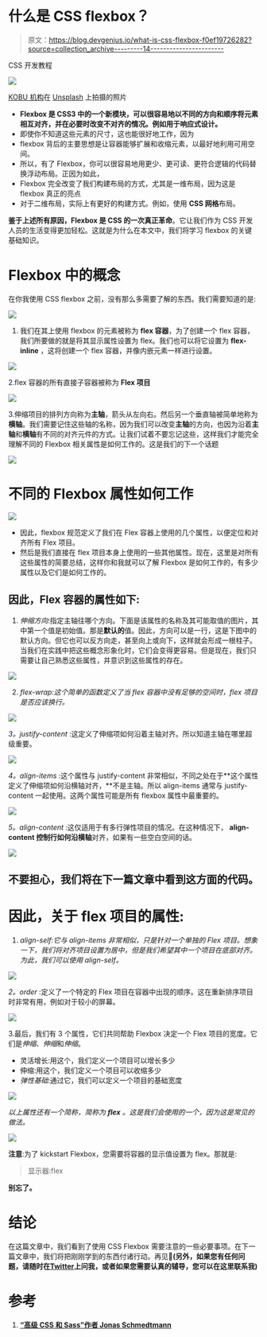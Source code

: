 # 什么是 CSS flexbox？

> 原文：<https://blog.devgenius.io/what-is-css-flexbox-f0ef19726282?source=collection_archive---------14----------------------->

CSS 开发教程

![](img/3ebac3a9f711deee15112707235a184b.png)

[KOBU 机构](https://unsplash.com/@kobuagency?utm_source=medium&utm_medium=referral)在 [Unsplash](https://unsplash.com?utm_source=medium&utm_medium=referral) 上拍摄的照片

*   **Flexbox 是 CSS3 中的一个新模块，可以很容易地以不同的方向和顺序将元素相互对齐，并在必要时改变不对齐的情况。例如用于响应式设计。**
*   即使你不知道这些元素的尺寸，这也能很好地工作，因为
*   flexbox 背后的主要思想是让容器能够扩展和收缩元素，以最好地利用可用空间。
*   所以，有了 Flexbox，你可以很容易地用更少、更可读、更符合逻辑的代码替换浮动布局。正因为如此，
*   Flexbox 完全改变了我们构建布局的方式，尤其是一维布局，因为这是 flexbox 真正的亮点
*   对于二维布局，实际上有更好的构建方式。例如，使用 **CSS 网格**布局。

**鉴于上述所有原因，Flexbox 是 CSS 的一次真正革命**。它让我们作为 CSS 开发人员的生活变得更加轻松。这就是为什么在本文中，我们将学习 flexbox 的关键基础知识。

# Flexbox 中的概念

在你我使用 CSS flexbox 之前，没有那么多需要了解的东西。我们需要知道的是:

![](img/8c181d394b06d31bb786e01590af38f9.png)

1.  我们在其上使用 flexbox 的元素被称为 **flex 容器**，为了创建一个 flex 容器，我们所要做的就是将其显示属性设置为 flex。我们也可以将它设置为 **flex-inline** ，这将创建一个 flex 容器，并像内嵌元素一样进行设置。

![](img/b6ff1576ff7f30a532daa0911d240083.png)

2.flex 容器的所有直接子容器被称为 **Flex 项目**

![](img/f08a7e7785c306a7d16b6a8b4b6965ab.png)

3.伸缩项目的排列方向称为**主轴**，箭头从左向右。然后另一个垂直轴被简单地称为**横轴**。我们需要记住这些轴的名称，因为我们可以改变**主轴**的方向，也因为沿着**主轴**和**横轴**有不同的对齐元件的方式。让我们试着不要忘记这些，这样我们才能完全理解不同的 Flexbox 相关属性是如何工作的。这是我们的下一个话题

![](img/88960116a834007436b0a080afe79d08.png)

# 不同的 Flexbox 属性如何工作

![](img/cc03cd60c797450b85e6e5682f2d5c25.png)

*   因此，flexbox 规范定义了我们在 Flex 容器上使用的几个属性，以便定位和对齐所有 Flex 项目。
*   然后是我们直接在 flex 项目本身上使用的一些其他属性。现在，这里是对所有这些属性的简要总结，这样你和我就可以了解 Flexbox 是如何工作的，有多少属性以及它们是如何工作的。

## 因此，Flex 容器的属性如下:

1.  *伸缩方向*:指定主轴往哪个方向。下面是该属性的名称及其可能取值的图片，其中第一个值是初始值。那是**默认的**值。因此，方向可以是一行，这是下图中的默认方向。但它也可以反方向走，甚至向上或向下，这样就会形成一根柱子。当我们在实践中把这些概念形象化时，它们会变得更容易。但是现在，我们只需要让自己熟悉这些属性，并意识到这些属性的存在。

![](img/b05f79bb72592580b6d50df315c6180d.png)

2. *flex-wrap:这个简单的函数定义了当 flex 容器中没有足够的空间时，flex 项目是否应该换行。*

![](img/80833152cb27dfb40a58b69f6a36effe.png)

*3。justify-content* :这定义了伸缩项如何沿着主轴对齐。所以知道主轴在哪里超级重要。

![](img/04dffbca9b663178541b1e5a6d095a3f.png)

*4。align-items* :这个属性与 justify-content 非常相似，不同之处在于**这个属性定义了伸缩项如何沿横轴对齐，**不是主轴。所以 align-items 通常与 justify-content 一起使用。这两个属性可能是所有 flexbox 属性中最重要的。

![](img/85dae8d98990b61b2311f552cad2be56.png)

*5。align-content* :这仅适用于有多行弹性项目的情况。在这种情况下， **align-content 控制行如何沿横轴**对齐，如果有一些空白空间的话。

![](img/3ac06e91f0274bea5744ca76288f627a.png)

## 不要担心，我们将在下一篇文章中看到这方面的代码。

# 因此，关于 flex 项目的属性:

1.  *align-self:它与 align-items 非常相似，只是针对一个单独的 Flex 项目。想象一下，我们将对齐项目设置为居中，但是我们希望其中一个项目在底部对齐。为此，我们可以使用 align-self。*

![](img/baa9a066e5d77e418b30fbaf824733f5.png)

*2。order* :定义了一个特定的 Flex 项目在容器中出现的顺序。这在重新排序项目时非常有用，例如对于较小的屏幕。

![](img/19f165fb0bab32c7f39cd0ab3cf4a724.png)

3.最后，我们有 3 个属性，它们共同帮助 Flexbox 决定一个 Flex 项目的宽度。它们是*伸缩*、*伸缩*和*伸缩*。

*   灵活增长:用这个，我们定义一个项目可以增长多少
*   伸缩:用这个，我们定义一个项目可以收缩多少
*   *弹性基础*:通过它，我们可以定义一个项目的基础宽度

![](img/89b2d6d4071751d5d2fc750f41377030.png)

*以上属性还有一个简称，简称为* ***flex*** *。这是我们会使用的一个，因为这是常见的做法。*

![](img/1f3fa8573e6a6c54deab5518fa71aca5.png)

**注意**:为了 kickstart Flexbox，您需要将容器的显示值设置为 flex。那就是:

> 显示器:flex

**别忘了。**

# 结论

在这篇文章中，我们看到了使用 CSS Flexbox 需要注意的一些必要事项。在下一篇文章中，我们将把刚刚学到的东西付诸行动。再见👋**(另外，如果您有任何问题，请随时在**[**Twitter**](https://twitter.com/MyhnTari)**上问我，或者如果您需要认真的辅导，您可以在这里联系我**[](https://www.teacheron.com/tutor-profile/4Vsh)****)****

# **参考**

1.  **[“高级 CSS 和 Sass”作者 Jonas Schmedtmann](https://www.udemy.com/course/advanced-css-and-sass/?utm_source=adwords&utm_medium=udemyads&utm_campaign=LongTail_la.EN_cc.ROW&utm_content=deal4584&utm_term=_._ag_77879424134_._ad_535397245863_._kw__._de_c_._dm__._pl__._ti_dsa-1007766171312_._li_1010294_._pd__._&matchtype=&gclid=Cj0KCQjwtvqVBhCVARIsAFUxcRsvicV6qzlz9NYn6o1JhNWmJFEh07YAWqSrVbESYKTejoMGqpU3tQ0aAgm8EALw_wcB)**